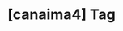 ---
article_id: 0
description: List of articles under [canaima4] tag.
image: http://huntingbears.com.ve/static/img/site/mstile-310x310.png
layout: tag
slug: canaima4
title: '[canaima4] Tag'
---